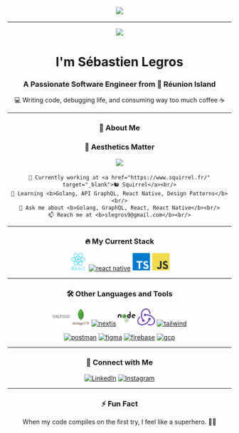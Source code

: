 <p align="center">
    <img src="https://media.giphy.com/media/4OAgvfwDaCXaGcOVI0/giphy.gif" width="400px" />
</p>



---

<div align="center">
    <img src="https://media.giphy.com/media/uvteBEJoAJI2FCkJfv/giphy.gif" width="90px"  />
    <h1>I'm Sébastien Legros</h1>
</div>

<h3 align="center">A Passionate Software Engineer from 🌴 Réunion Island</h3>
<p align="center">💻 Writing code, debugging life, and consuming way too much coffee ☕</p>

---

<h3 align="center">🚀 About Me</h3>
<h3 align="center">🎨 Aesthetics Matter</h3>
<div align="center">
    <img src="https://media.giphy.com/media/4UJUQOjmpE67N8iMxM/giphy.gif" width="200px" />
</div>
<div align="center">

    🔭 Currently working at <a href="https://www.squirrel.fr/" target="_blank">🐿️ Squirrel</a><br/>
    🌱 Learning <b>Golang, API GraphQL, React Native, Design Patterns</b><br/>
    💬 Ask me about <b>Golang, GraphQL, React, React Native</b><br/>
    📫 Reach me at <b>slegros9@gmail.com</b><br/>

</div>

---

<h3 align="center">🔥 My Current Stack</h3>
<p align="center">
    <a href="https://reactjs.org/" target="_blank"><img src="https://raw.githubusercontent.com/devicons/devicon/master/icons/react/react-original-wordmark.svg" alt="react" width="40" height="40"/></a>
    <a href="https://reactnative.dev" target="_blank"><img src="https://devtop.io/wp-content/uploads/2022/10/react-native-1.png" alt="react native" width="60" height="40"/></a>
    <a href="https://www.typescriptlang.org/" target="_blank"><img src="https://raw.githubusercontent.com/devicons/devicon/master/icons/typescript/typescript-original.svg" alt="typescript" width="40" height="40"/></a>
    <a href="https://developer.mozilla.org/en-US/docs/Web/JavaScript" target="_blank"><img src="https://raw.githubusercontent.com/devicons/devicon/master/icons/javascript/javascript-original.svg" alt="javascript" width="40" height="40"/></a>
</p>

---

<h3 align="center">🛠️ Other Languages and Tools</h3>
<p align="center"> 
    <a href="https://expressjs.com" target="_blank"><img src="https://raw.githubusercontent.com/devicons/devicon/master/icons/express/express-original-wordmark.svg" alt="express" width="40" height="40"/></a>
    <a href="https://www.mongodb.com/" target="_blank"><img src="https://raw.githubusercontent.com/devicons/devicon/master/icons/mongodb/mongodb-original-wordmark.svg" alt="mongodb" width="40" height="40"/></a>
    <a href="https://nextjs.org/" target="_blank"><img src="https://cdn.worldvectorlogo.com/logos/nextjs-2.svg" alt="nextjs" width="40" height="40"/></a>
    <a href="https://nodejs.org" target="_blank"><img src="https://raw.githubusercontent.com/devicons/devicon/master/icons/nodejs/nodejs-original-wordmark.svg" alt="nodejs" width="40" height="40"/></a>
    <a href="https://redux.js.org" target="_blank"><img src="https://raw.githubusercontent.com/devicons/devicon/master/icons/redux/redux-original.svg" alt="redux" width="40" height="40"/></a>
    <a href="https://tailwindcss.com/" target="_blank"><img src="https://www.vectorlogo.zone/logos/tailwindcss/tailwindcss-icon.svg" alt="tailwind" width="40" height="40"/></a>
</p>
<p align="center"> 
    <a href="https://postman.com" target="_blank"><img src="https://www.vectorlogo.zone/logos/getpostman/getpostman-icon.svg" alt="postman" width="40" height="40"/></a>
    <a href="https://www.figma.com/" target="_blank"><img src="https://www.vectorlogo.zone/logos/figma/figma-icon.svg" alt="figma" width="40" height="40"/></a>
    <a href="https://firebase.google.com/" target="_blank"><img src="https://www.vectorlogo.zone/logos/firebase/firebase-icon.svg" alt="firebase" width="40" height="40"/></a>
    <a href="https://cloud.google.com" target="_blank"><img src="https://www.vectorlogo.zone/logos/google_cloud/google_cloud-icon.svg" alt="gcp" width="40" height="40"/></a>
</p>

---

<h3 align="center">📢 Connect with Me</h3>
<p align="center">
    <a href="https://linkedin.com/in/sebastien-legros-23a85085" target="blank"><img src="https://raw.githubusercontent.com/rahuldkjain/github-profile-readme-generator/master/src/images/icons/Social/linked-in-alt.svg" alt="LinkedIn" height="30" width="40" /></a>
    <a href="https://instagram.com/sebastien_lg9" target="blank"><img src="https://raw.githubusercontent.com/rahuldkjain/github-profile-readme-generator/master/src/images/icons/Social/instagram.svg" alt="Instagram" height="30" width="40" /></a>
</p>

---

<h3 align="center">⚡ Fun Fact</h3>
<p align="center">When my code compiles on the first try, I feel like a superhero. 🦸‍♂️</p>
